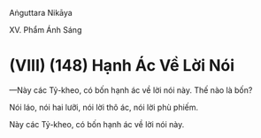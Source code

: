 Aṅguttara Nikāya

XV. Phẩm Ánh Sáng

# (VIII) (148) Hạnh Ác Về Lời Nói

—Này các Tỷ-kheo, có bốn hạnh ác về lời nói này. Thế nào là bốn?

Nói láo, nói hai lưỡi, nói lời thô ác, nói lời phù phiếm.

Này các Tỷ-kheo, có bốn hạnh ác về lời nói này.

